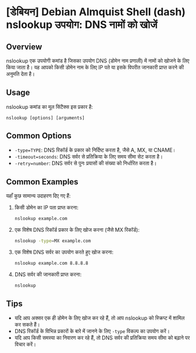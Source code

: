 # [डेबियन] Debian Almquist Shell (dash) nslookup उपयोग: DNS नामों को खोजें

## Overview
nslookup एक उपयोगी कमांड है जिसका उपयोग DNS (डोमेन नाम प्रणाली) में नामों को खोजने के लिए किया जाता है। यह आपको किसी डोमेन नाम के लिए IP पते या इसके विपरीत जानकारी प्राप्त करने की अनुमति देता है।

## Usage
nslookup कमांड का मूल सिंटैक्स इस प्रकार है:

```
nslookup [options] [arguments]
```

## Common Options
- `-type=TYPE`: DNS रिकॉर्ड के प्रकार को निर्दिष्ट करता है, जैसे A, MX, या CNAME।
- `-timeout=seconds`: DNS सर्वर से प्रतिक्रिया के लिए समय सीमा सेट करता है।
- `-retry=number`: DNS सर्वर से पुनः प्रयासों की संख्या को निर्धारित करता है।

## Common Examples
यहाँ कुछ सामान्य उदाहरण दिए गए हैं:

1. किसी डोमेन का IP पता प्राप्त करना:
   ```bash
   nslookup example.com
   ```

2. एक विशेष DNS रिकॉर्ड प्रकार के लिए खोज करना (जैसे MX रिकॉर्ड):
   ```bash
   nslookup -type=MX example.com
   ```

3. एक विशेष DNS सर्वर का उपयोग करते हुए खोज करना:
   ```bash
   nslookup example.com 8.8.8.8
   ```

4. DNS सर्वर की जानकारी प्राप्त करना:
   ```bash
   nslookup
   ```

## Tips
- यदि आप अक्सर एक ही डोमेन के लिए खोज कर रहे हैं, तो आप nslookup को स्क्रिप्ट में शामिल कर सकते हैं।
- DNS रिकॉर्ड के विभिन्न प्रकारों के बारे में जानने के लिए `-type` विकल्प का उपयोग करें।
- यदि आप किसी समस्या का निवारण कर रहे हैं, तो DNS सर्वर की प्रतिक्रिया समय सीमा को बढ़ाने पर विचार करें।